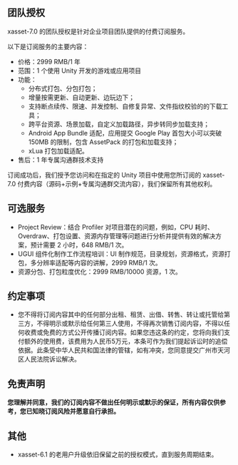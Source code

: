 <!-- docs/team-plan.md -->
## 团队授权

xasset-7.0 的团队授权是针对企业项目团队提供的付费订阅服务。

以下是订阅服务的主要内容：

- 价格：2999 RMB/1 年
- 范围：1 个使用 Unity 开发的游戏或应用项目
- 功能：
    - 分布式打包、分包打包；
    - 增量按需更新、自动更新、边玩边下；
    - 支持断点续传、限速、并发控制、自修复异常、文件指纹校验的的下载工具；
    - 跨平台资源、场景加载，自定义加载路径，异步转同步加载支持；
    - Android App Bundle 适配，应用提交 Google Play 首包大小可以突破 150MB 的限制，包含 AssetPack 的打包和加载支持；
    - xLua 打包加载适配。
- 售后：1 年专属沟通群技术支持

订阅成功后，我们授予您访问和在指定的 Unity 项目中使用您所订阅的 xasset-7.0 付费内容（源码+示例+专属沟通群交流内容），我们保留所有其他权利。

## 可选服务

- Project Review：结合 Profiler 对项目潜在的问题，例如，CPU 耗时、Overdraw、打包设置、资源内存管理等问题进行分析并提供有效的解决方案，预计需要 2 小时，648 RMB/1 次。
- UGUI 组件化制作工作流程培训：UI 制作规范，目录规划，资源格式，资源打包，多分辨率适配等内容的讲解，2999 RMB/1 次。
- 资源分包、打包粒度优化：2999 RMB/10000 资源，1 次。

## 约定事项

- 您不得将订阅内容其中的任何部分出租、租赁、出借、转售、转让或托管给第三方，不得明示或默示给任何第三人使用，不得再次销售订阅内容，不得以任何收费或免费的方式公开传播订阅内容。如果您违这条的约定，您将向我们支付额外的使用费，该费用为人民币5万元，本条可作为我们提起诉讼时的追偿依据。此条受中华人民共和国法律的管辖，如有冲突，您同意提交广州市天河区人民法院诉讼解决。

## 免责声明

**您理解并同意，我们的订阅内容不做出任何明示或默示的保证，所有内容仅供参考，您已知晓订阅风险并愿意自行承担。**

## 其他

- xasset-6.1 的老用户升级依旧保留之前的授权模式，直到服务周期结束。